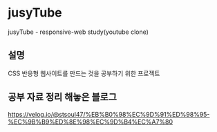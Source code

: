 # jusyTube
jusyTube - responsive-web study(youtube clone)

## 설명
CSS 반응형 웹사이트를 만드는 것을 공부하기 위한 프로젝트

## 공부 자료 정리 해놓은 블로그
https://velog.io/@stsoul47/%EB%B0%98%EC%9D%91%ED%98%95-%EC%9B%B9%ED%8E%98%EC%9D%B4%EC%A7%80
